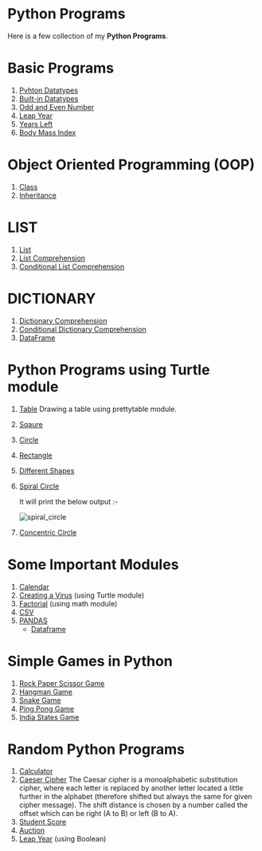 # Python Programs 
Here is a few collection of my **Python Programs**.

# Basic Programs
1. [Pyhton Datatypes](Programs/datatypes.py)
2. [Built-in Datatypes](Programs/function.py)
3. [Odd and Even Number](Programs/odd_or_even.py)
4. [Leap Year](Programs/leap_year.py)
5. [Years Left](Programs/Life_in_days_weeks_months.py)
6. [Body Mass Index](Programs/Body_Mass_Index(BMI).py)

# Object Oriented Programming (OOP)
1. [Class](OOP/classdefination.py)
2. [Inheritance](OOP/inheritance.py)

# LIST
1. [List](list/1.list.py)
2. [List Comprehension](list/2.list_comprehension.py)
3. [Conditional List Comprehension](list/3.conditional_list_comprehension.py)

# DICTIONARY
1. [Dictionary Comprehension](Dictionary/1.dict_comprehension.py)
2. [Conditional Dictionary Comprehension](Dictionary/2.conditional_dict_comprehension.py)
3. [DataFrame](Dictionary/3.dataframe.py)

# Python Programs using Turtle module
1. [Table](Turtle/Table.py) Drawing a table using prettytable module.
2. [Sqaure](Turtle/Square.py)
3. [Circle](Turtle/Circle.py)
4. [Rectangle](Turtle/rectangle.py)
5. [Different Shapes](Turtle/differentshapes.py)
6. [Spiral Circle](Turtle/spiral_circle.py)

   It will print the below output :-

     ![spiral_circle](https://user-images.githubusercontent.com/105218699/167845824-1c2b24a9-d533-4363-ad65-91d8dd7c1fa6.png)

7. [Concentric Circle](Turtle/concentric_circle.py)

# Some Important Modules
1. [Calendar](Modules/calendar.py)
2. [Creating a Virus](Modules/virus.py) (using Turtle module)
3. [Factorial](Modules/math_module.py) (using math module)
4. [CSV](Modules/csv)
5. [PANDAS](Modules/pandas)
   - [Dataframe](Modules/pandas/dataframe.py)

# Simple Games in Python
1. [Rock Paper Scissor Game](Simple_Game/rock_paper_scissor.py)
2. [Hangman Game](Simple_Game/hangman.py)
3. [Snake Game](Simple_Game/snakegame)
4. [Ping Pong Game](Simple_Game/pingponggame)
5. [India States Game](Simple_Game/India_states_game)

# Random Python Programs
1. [Calculator](Programs/calculator.py)
2. [Caeser Cipher](Programs/caeser_cipher.py) The Caesar cipher is a monoalphabetic substitution cipher, where each letter is replaced by another letter located a little further in the alphabet (therefore shifted but always the same for given cipher message). The shift distance is chosen by a number called the offset which can be right (A to B) or left (B to A).
3. [Student Score](Programs/student_score.py)
4. [Auction](Programs/auction.py)
5. [Leap Year](Programs/leap_year(bool).py) (using Boolean)
